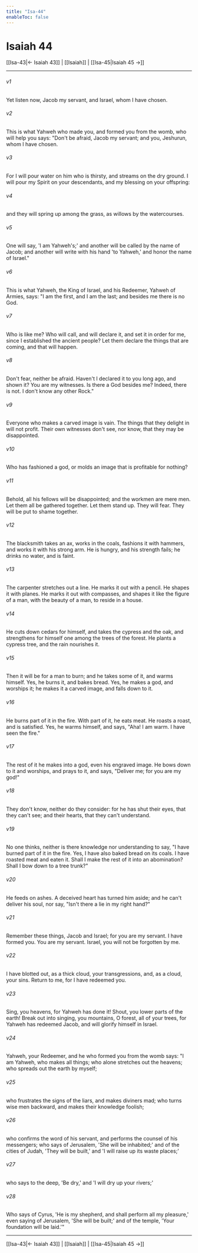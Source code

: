 ```yaml
---
title: "Isa-44"
enableToc: false
---
```

# Isaiah 44

[[Isa-43|← Isaiah 43]] | [[Isaiah]] | [[Isa-45|Isaiah 45 →]]
***



###### v1 
Yet listen now, Jacob my servant, and Israel, whom I have chosen. 

###### v2 
This is what Yahweh who made you, and formed you from the womb, who will help you says: "Don't be afraid, Jacob my servant; and you, Jeshurun, whom I have chosen. 

###### v3 
For I will pour water on him who is thirsty, and streams on the dry ground. I will pour my Spirit on your descendants, and my blessing on your offspring: 

###### v4 
and they will spring up among the grass, as willows by the watercourses. 

###### v5 
One will say, 'I am Yahweh's;' and another will be called by the name of Jacob; and another will write with his hand 'to Yahweh,' and honor the name of Israel." 

###### v6 
This is what Yahweh, the King of Israel, and his Redeemer, Yahweh of Armies, says: "I am the first, and I am the last; and besides me there is no God. 

###### v7 
Who is like me? Who will call, and will declare it, and set it in order for me, since I established the ancient people? Let them declare the things that are coming, and that will happen. 

###### v8 
Don't fear, neither be afraid. Haven't I declared it to you long ago, and shown it? You are my witnesses. Is there a God besides me? Indeed, there is not. I don't know any other Rock." 

###### v9 
Everyone who makes a carved image is vain. The things that they delight in will not profit. Their own witnesses don't see, nor know, that they may be disappointed. 

###### v10 
Who has fashioned a god, or molds an image that is profitable for nothing? 

###### v11 
Behold, all his fellows will be disappointed; and the workmen are mere men. Let them all be gathered together. Let them stand up. They will fear. They will be put to shame together. 

###### v12 
The blacksmith takes an ax, works in the coals, fashions it with hammers, and works it with his strong arm. He is hungry, and his strength fails; he drinks no water, and is faint. 

###### v13 
The carpenter stretches out a line. He marks it out with a pencil. He shapes it with planes. He marks it out with compasses, and shapes it like the figure of a man, with the beauty of a man, to reside in a house. 

###### v14 
He cuts down cedars for himself, and takes the cypress and the oak, and strengthens for himself one among the trees of the forest. He plants a cypress tree, and the rain nourishes it. 

###### v15 
Then it will be for a man to burn; and he takes some of it, and warms himself. Yes, he burns it, and bakes bread. Yes, he makes a god, and worships it; he makes it a carved image, and falls down to it. 

###### v16 
He burns part of it in the fire. With part of it, he eats meat. He roasts a roast, and is satisfied. Yes, he warms himself, and says, "Aha! I am warm. I have seen the fire." 

###### v17 
The rest of it he makes into a god, even his engraved image. He bows down to it and worships, and prays to it, and says, "Deliver me; for you are my god!" 

###### v18 
They don't know, neither do they consider: for he has shut their eyes, that they can't see; and their hearts, that they can't understand. 

###### v19 
No one thinks, neither is there knowledge nor understanding to say, "I have burned part of it in the fire. Yes, I have also baked bread on its coals. I have roasted meat and eaten it. Shall I make the rest of it into an abomination? Shall I bow down to a tree trunk?" 

###### v20 
He feeds on ashes. A deceived heart has turned him aside; and he can't deliver his soul, nor say, "Isn't there a lie in my right hand?" 

###### v21 
Remember these things, Jacob and Israel; for you are my servant. I have formed you. You are my servant. Israel, you will not be forgotten by me. 

###### v22 
I have blotted out, as a thick cloud, your transgressions, and, as a cloud, your sins. Return to me, for I have redeemed you. 

###### v23 
Sing, you heavens, for Yahweh has done it! Shout, you lower parts of the earth! Break out into singing, you mountains, O forest, all of your trees, for Yahweh has redeemed Jacob, and will glorify himself in Israel. 

###### v24 
Yahweh, your Redeemer, and he who formed you from the womb says: "I am Yahweh, who makes all things; who alone stretches out the heavens; who spreads out the earth by myself; 

###### v25 
who frustrates the signs of the liars, and makes diviners mad; who turns wise men backward, and makes their knowledge foolish; 

###### v26 
who confirms the word of his servant, and performs the counsel of his messengers; who says of Jerusalem, 'She will be inhabited;' and of the cities of Judah, 'They will be built,' and 'I will raise up its waste places;' 

###### v27 
who says to the deep, 'Be dry,' and 'I will dry up your rivers;' 

###### v28 
Who says of Cyrus, 'He is my shepherd, and shall perform all my pleasure,' even saying of Jerusalem, 'She will be built;' and of the temple, 'Your foundation will be laid.'"

***
[[Isa-43|← Isaiah 43]] | [[Isaiah]] | [[Isa-45|Isaiah 45 →]]
